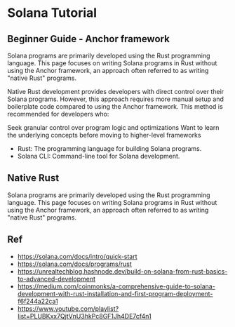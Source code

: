 # Solana Tutorial


## Beginner Guide - Anchor framework

Solana programs are primarily developed using the Rust programming language. This page focuses on writing Solana programs in Rust without using the Anchor framework, an approach often referred to as writing "native Rust" programs.

Native Rust development provides developers with direct control over their Solana programs. However, this approach requires more manual setup and boilerplate code compared to using the Anchor framework. This method is recommended for developers who:

Seek granular control over program logic and optimizations
Want to learn the underlying concepts before moving to higher-level frameworks

- Rust: The programming language for building Solana programs.
- Solana CLI: Command-line tool for Solana development.

## Native Rust

Solana programs are primarily developed using the Rust programming language. This page focuses on writing Solana programs in Rust without using the Anchor framework, an approach often referred to as writing "native Rust" programs.

## Ref

- https://solana.com/docs/intro/quick-start
- https://solana.com/docs/programs/rust
- https://unrealtechblog.hashnode.dev/build-on-solana-from-rust-basics-to-advanced-development
- https://medium.com/coinmonks/a-comprehensive-guide-to-solana-development-with-rust-installation-and-first-program-deployment-f6f244a22ca1
- https://www.youtube.com/playlist?list=PLUBKxx7QjtVnU3hkPc8GF1Jh4DE7cf4n1
